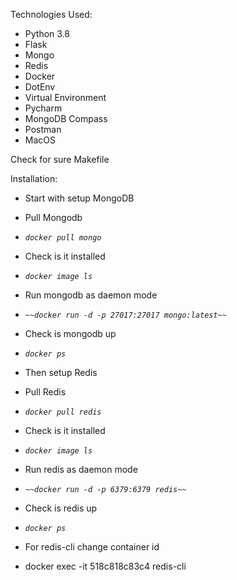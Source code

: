 Technologies Used:
- Python 3.8
- Flask
- Mongo
- Redis
- Docker
- DotEnv
- Virtual Environment
- Pycharm
- MongoDB Compass
- Postman
- MacOS


Check for sure Makefile


Installation:
- Start with setup MongoDB
- Pull Mongodb 
- _`docker pull mongo`_
- Check is it installed
- _`docker image ls`_
- Run mongodb as daemon mode
- _`~~docker run -d -p 27017:27017 mongo:latest~~`_
- Check is mongodb up
- _`docker ps`_

- Then setup Redis
- Pull Redis 
- _`docker pull redis`_
- Check is it installed
- _`docker image ls`_
- Run redis as daemon mode
- _`~~docker run -d -p 6379:6379 redis~~`_
- Check is redis up
- _`docker ps`_
- For redis-cli change container id
- docker exec -it 518c818c83c4 redis-cli